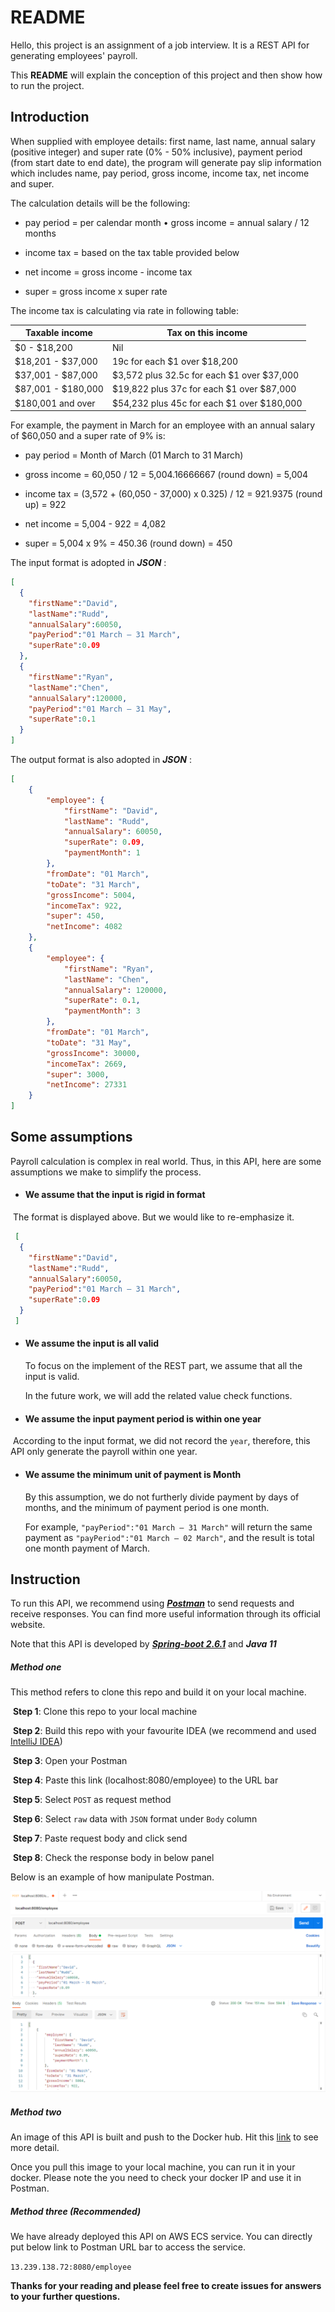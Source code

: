 # README

Hello, this project is an assignment of a job interview. It is a REST API for generating employees' payroll. 

This **README** will explain the conception of this project and then show how to run the project.



## Introduction

When supplied with employee details: first name, last name, annual salary (positive integer) and super rate (0% - 50% inclusive), payment period (from start date to end date), the program will generate pay slip information which includes name, pay period, gross income, income tax, net income and super.

The calculation details will be the following:

* pay period = per calendar month • gross income = annual salary / 12 months 

* income tax = based on the tax table provided below 

* net income = gross income - income tax 

* super = gross income x super rate 

The income tax is calculating via rate in following table:

| Taxable income     | Tax on this income                          |
| ------------------ | ------------------------------------------- |
| $0 - $18,200       | Nil                                         |
| $18,201 - $37,000  | 19c for each $1 over $18,200                |
| $37,001 - $87,000  | $3,572 plus 32.5c for each $1 over  $37,000 |
| $87,001 - $180,000 | $19,822 plus 37c for each $1 over  $87,000  |
| $180,001 and over  | $54,232 plus 45c for each $1 over  $180,000 |



For example, the payment in March for an employee with an annual salary of $60,050 and a super rate of 9% is: 

* pay period = Month of March (01 March to 31 March) 

* gross income = 60,050 / 12 = 5,004.16666667 (round down) = 5,004 

* income tax = (3,572 + (60,050 - 37,000) x 0.325) / 12 = 921.9375 (round up) = 922 

* net income = 5,004 - 922 = 4,082 

* super = 5,004 x 9% = 450.36 (round down) = 450 



The input format is adopted in ***JSON*** :

```json
[
  {
  	"firstName":"David",  
   	"lastName":"Rudd",	
   	"annualSalary":60050, 
    "payPeriod":"01 March – 31 March",
  	"superRate":0.09 
  },
  {
   	"firstName":"Ryan",
   	"lastName":"Chen",
   	"annualSalary":120000,
    "payPeriod":"01 March – 31 May",
   	"superRate":0.1
  }
]
```

The output format is also adopted in ***JSON*** :

```JSON
[
    {
        "employee": {							          
            "firstName": "David",
            "lastName": "Rudd",
            "annualSalary": 60050,
            "superRate": 0.09,
            "paymentMonth": 1
        },
        "fromDate": "01 March",					   
        "toDate": "31 March",				      	
        "grossIncome": 5004,		      			
        "incomeTax": 922,					         	
        "super": 450,						          	
        "netIncome": 4082					        	
    },
    {
        "employee": {
            "firstName": "Ryan",
            "lastName": "Chen",
            "annualSalary": 120000,
            "superRate": 0.1,
            "paymentMonth": 3
        },
        "fromDate": "01 March",
        "toDate": "31 May",
        "grossIncome": 30000,
        "incomeTax": 2669,
        "super": 3000,
        "netIncome": 27331
    }
]
```



## Some assumptions

Payroll calculation is complex in real world. Thus, in this API, here are some assumptions we make to simplify the process.

* #### We assume that the input is rigid in format

​		The format is displayed above. But we would like to re-emphasize it.

```json
 [ 
  {
  	"firstName":"David",					
   	"lastName":"Rudd",					
   	"annualSalary":60050,					
    "payPeriod":"01 March – 31 March",			
  	"superRate":0.09							
  }
 ]
```



* #### We assume the input is all valid

  To focus on the implement of the REST part, we assume that all the input is valid. 

  In the future work, we will add the related value check functions. 



* #### We assume the input payment period is within one year

​		According to the input format, we did not record the `year`, therefore, this API only generate the payroll within one year.



* #### We assume the minimum unit of payment is Month 

  By this assumption, we do not furtherly divide payment by days of months, and the minimum of payment period is one month. 

  For example, ` "payPeriod":"01 March – 31 March" ` will return the same payment as `"payPeriod":"01 March – 02 March"`, and the result is total one month payment of March.  

  

## Instruction

To run this API, we recommend using  [***Postman***](https://www.postman.com/) to send requests and receive responses. You can find more useful information through its official website. 

Note that this API is developed by [***Spring-boot 2.6.1***](https://spring.io/projects/spring-boot) and ***Java 11***

##### Method one

This method refers to clone this repo and build it on your local machine. 

​	**Step 1**: Clone this repo to your local machine

​	**Step 2**: Build this repo with your favourite IDEA (we recommend and used [IntelliJ IDEA](https://www.jetbrains.com/idea/))

​	**Step 3**: Open your Postman

​	**Step 4**: Paste this link (localhost:8080/employee) to the URL bar 

​	**Step 5**: Select `POST` as request method  

​	**Step 6**: Select `raw` data with `JSON`  format under `Body` column

​	**Step 7**: Paste request body and  click send

​	**Step 8**: Check the response body in below panel

Below is an example of how manipulate Postman.

![image-20211223202859606](/src/main/resources/image-20211223202859606.png)

##### Method two

An image of this API is built and push to the Docker hub. Hit this [link](https://hub.docker.com/r/zhangshuaigou/demo_payslip) to see more detail. 

Once you pull this image to your local machine, you can run it in your docker. Please note the you need to check your docker IP and use it in Postman.

##### Method three (Recommended)

We have already deployed this API on AWS ECS service. You can directly put below link to Postman URL bar to access the service.

`13.239.138.72:8080/employee`



**Thanks for your reading and please feel free to create issues for answers to your further questions.**

